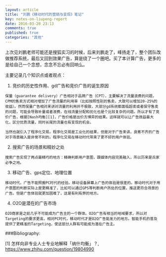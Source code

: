 ```yaml
---
layout: article
title: "刘鹏《移动时代的营销与变现》笔记"
key: notes-on-liupeng-report
date: 2016-03-28 23:13
comments: true
published: true
categories: "其他"
---
```

  
  上次见刘鹏老师可能还是搜狐实习的时候，后来刘鹏走了，峰扬走了，整个团队改做推荐系统，最后又回到效果广告，算是绕了一个圈吧。买了本计算广告，更多的是给自己一个念想，念念不忘必有回响么。

  主要记录几个知识点或者观点：

  1. 竞价的历史性作用、gd广告和竞价广告的诞生原因

  	保量（guarantee delivery）广告相对于品牌广告（CPT），主要解决了流量浪费的问题，CPM的售卖方式相对增加了广告流量的利用率（比如按照性别的售卖，大致可以增加20-25%的收益）。然而保量广告相对来讲对流量的利用并不极致，大部分gd系统都面临超卖或者保守售卖的问题，可能会导致补量或者浪费，在线流量分配和优化也是个比较复杂的问题。所以才有了竞价广告，根据[Nash均衡][1]，广告价格是出价方博弈的结果。这样就可以让广告效益最大化，区分优质流量，同时长尾的流量也有变现的机会。

  	当然也就引入了程序化交易。程序化交易是工业化的结果，但是对于广告来讲，良莠不齐的广告对于场景融入是非常不利的。程序化交易在移动时代带来了更不好的用户体验。

  2. 搜索广告的场景和精妙之处

  	搜索广告实现了两点最精巧的地方：精确判断用户意图，跟媒体内容完美融入，所以历来是兵家必争之地。

  3. 移动广告、gps定位、地理位置

    移动时代，广告不能照搬PC时代的经验。移动设备屏幕上广告的体验是很差的。移动时代对于用户意图的判断实际上是更精准了，比如可以通过GPS等判断用户所处的位置，推送更符合场景的广告。但是广告体验就更加困难了，这是有利有弊的地方。

  4. O2O是潜在的广告市场

   	O2O商家是之前几乎不可能成为广告主的一个群体。O2O广告有相当的地域要求，所以对Targeting的要求更高，相对PC时代，移动时代才是O2O广告能发力的地方。智能手机的普及提供了更精准的Targeting，使这部分人群有可能成为潜在广告主。



[1]: https://www.zhihu.com/question/19804990 "怎样向非专业人士专业地解释「纳什均衡」？"

###Bibliography:

  \[1] 怎样向非专业人士专业地解释「纳什均衡」？, <https://www.zhihu.com/question/19804990>